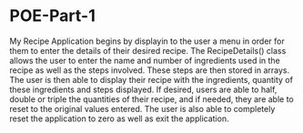 # POE-Part-1
My Recipe Application begins by displayin to the user a menu in order for them to enter the details of their desired recipe.
The RecipeDetails() class allows the user to enter the name and number of ingredients used in the recipe as well as the steps involved. These steps are then stored in arrays.
The user is then able to display their recipe with the ingredients, quantity of these ingredients and steps displayed.
If desired, users are able to half, double or triple the quantities of their recipe, and if needed, they are able to reset to the original values entered.
The user is also able to completely reset the application to zero as well as exit the application. 

